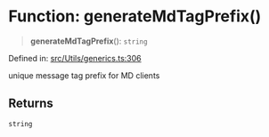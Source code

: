 # Function: generateMdTagPrefix()

> **generateMdTagPrefix**(): `string`

Defined in: [src/Utils/generics.ts:306](https://github.com/Fokusdotid/bail/blob/99acc683da8779d62a0509bb4108fdb35cb2b061/src/Utils/generics.ts#L306)

unique message tag prefix for MD clients

## Returns

`string`
